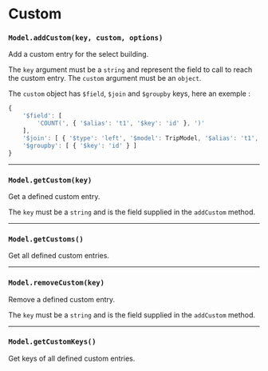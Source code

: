 # Custom

### `Model.addCustom(key, custom, options)`

Add a custom entry for the select building.

The `key` argument must be a `string` and represent the field to call to reach the custom entry.
The `custom` argument must be an `object`.

The `custom` object has `$field`, `$join` and `$groupby` keys, here an exemple :

```js
{
    '$field': [
        'COUNT(', { '$alias': 't1', '$key': 'id' }, ')'
    ],
    '$join': [ { '$type': 'left', '$model': TripModel, '$alias': 't1', '$key': 'id_vehicle', '$on': 'id' } ],
    '$groupby': [ { '$key': 'id' } ]
}
```

--------

### `Model.getCustom(key)`

Get a defined custom entry.

The `key` must be a `string` and is the field supplied in the `addCustom` method.

--------

### `Model.getCustoms()`

Get all defined custom entries.

--------

### `Model.removeCustom(key)`

Remove a defined custom entry.

The `key` must be a `string` and is the field supplied in the `addCustom` method.

--------

### `Model.getCustomKeys()`

Get keys of all defined custom entries.